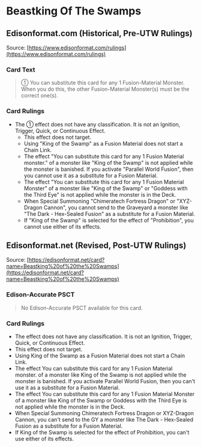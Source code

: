 # Beastking Of The Swamps

## Edisonformat.com (Historical, Pre-UTW Rulings)

Source: [https://www.edisonformat.com/rulings](https://www.edisonformat.com/rulings)

### Card Text

> ① You can substitute this card for any 1 Fusion-Material Monster. When you do this, the other Fusion-Material Monster(s) must be the correct one(s).

### Card Rulings

*   The ① effect does not have any classification. It is not an Ignition, Trigger, Quick, or Continuous Effect.
    *   This effect does not target.
    *   Using "King of the Swamp" as a Fusion Material does not start a Chain Link.
    *   The effect "You can substitute this card for any 1 Fusion Material monster." of a monster like "King of the Swamp" is not applied while the monster is banished. If you activate "Parallel World Fusion", then you cannot use it as a substitute for a Fusion Material.
    *   The effect "You can substitute this card for any 1 Fusion Material Monster" of a monster like "King of the Swamp" or "Goddess with the Third Eye" is not applied while the monster is in the Deck.
    *   When Special Summoning "Chimeratech Fortress Dragon" or "XYZ-Dragon Cannon", you cannot send to the Graveyard a monster like "The Dark - Hex-Sealed Fusion" as a substitute for a Fusion Material.
    *   If "King of the Swamp" is selected for the effect of "Prohibition", you cannot use either of its effects.

## Edisonformat.net (Revised, Post-UTW Rulings)

Source: [https://edisonformat.net/card?name=Beastking%20of%20the%20Swamps](https://edisonformat.net/card?name=Beastking%20of%20the%20Swamps)

### Edison-Accurate PSCT

> No Edison-Accurate PSCT available for this card.

### Card Rulings

*   The effect does not have any classification. It is not an Ignition, Trigger, Quick, or Continuous Effect.
*   This effect does not target.
*   Using King of the Swamp as a Fusion Material does not start a Chain Link.
*   The effect You can substitute this card for any 1 Fusion Material monster. of a monster like King of the Swamp is not applied while the monster is banished. If you activate Parallel World Fusion, then you can't use it as a substitute for a Fusion Material.
*   The effect You can substitute this card for any 1 Fusion Material Monster of a monster like King of the Swamp or Goddess with the Third Eye is not applied while the monster is in the Deck.
*   When Special Summoning Chimeratech Fortress Dragon or XYZ-Dragon Cannon, you can't send to the GY a monster like The Dark - Hex-Sealed Fusion as a substitute for a Fusion Material.
*   If King of the Swamp is selected for the effect of Prohibition, you can't use either of its effects.
            